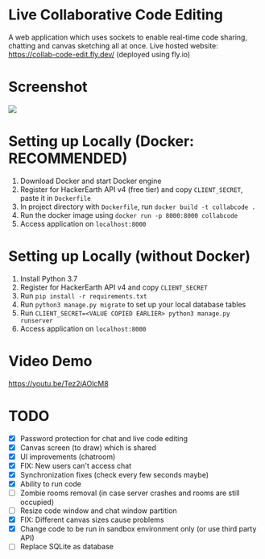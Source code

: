 # Live Collaborative Code Editing
A web application which uses sockets to enable real-time code sharing, chatting and canvas sketching all at once. 
Live hosted website: https://collab-code-edit.fly.dev/ (deployed using fly.io)

# Screenshot
<img src="https://github.com/shubhamdhingra38/Basic-Chat-App-Django-Channels/blob/master/Screenshots/Screenshot.png"/>

# Setting up Locally (Docker: RECOMMENDED)
1. Download Docker and start Docker engine
2. Register for HackerEarth API v4 (free tier) and copy `CLIENT_SECRET`, paste it in `Dockerfile`
3. In project directory with `Dockerfile`, run `docker build -t collabcode .`
4. Run the docker image using `docker run -p 8000:8000 collabcode`
5. Access application on `localhost:8000`

# Setting up Locally (without Docker)
1. Install Python 3.7
2. Register for HackerEarth API v4 and copy `CLIENT_SECRET`
3. Run `pip install -r requirements.txt`
4. Run `python3 manage.py migrate` to set up your local database tables
5. Run `CLIENT_SECRET=<VALUE COPIED EARLIER> python3 manage.py runserver`
6. Access application on `localhost:8000`
   

# Video Demo
https://youtu.be/Tez2jAOlcM8


# TODO
- [x] Password protection for chat and live code editing
- [x] Canvas screen (to draw) which is shared
- [x] UI improvements (chatroom)
- [x] FIX: New users can't access chat
- [x] Synchronization fixes (check every few seconds maybe)
- [x] Ability to run code
- [ ] Zombie rooms removal (in case server crashes and rooms are still occupied)
- [ ] Resize code window and chat window partition
- [x] FIX: Different canvas sizes cause problems
- [x] Change code to be run in sandbox environment only (or use third party API)
- [ ] Replace SQLite as database
